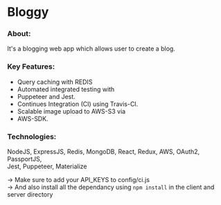 # Bloggy

### About: 
It's a blogging web app which allows user to 
create a blog.

### Key Features: 
  - Query caching with REDIS
  - Automated integrated testing with 
  - Puppeteer and Jest.
  - Continues Integration (CI) using Travis-CI.
  - Scalable image upload to AWS-S3 via 
  - AWS-SDK.

### Technologies: 
NodeJS, ExpressJS, Redis, MongoDB, React, Redux, AWS, OAuth2, PassportJS,   
Jest, Puppeteer, Materialize

-> Make sure to add your API_KEYS to config/ci.js  
-> And also install all the dependancy using `npm install` in the client and server directory
